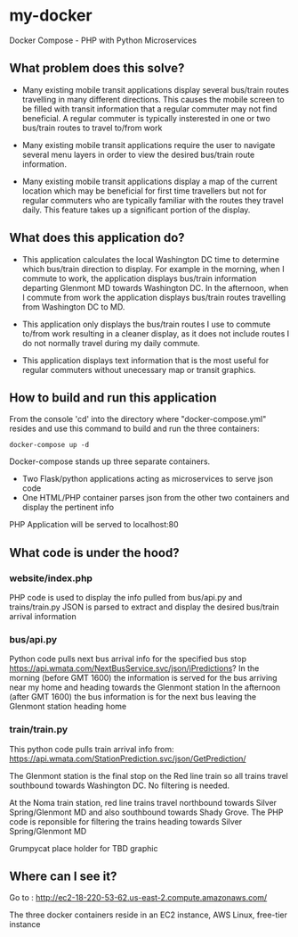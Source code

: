 # my-docker

Docker Compose - PHP with Python Microservices

## What problem does this solve?
* Many existing mobile transit applications display several bus/train routes travelling in many different directions. This causes the mobile screen to be filled with transit information that a regular commuter may not find beneficial. A regular commuter is typically insterested in one or two bus/train routes to travel to/from work

* Many existing mobile transit applications require the user to navigate several menu layers in order to view the desired bus/train route information. 

* Many existing mobile transit applications display a map of the current location which may be beneficial for first time travellers but not for regular commuters who are typically familiar with the routes they travel daily. This feature takes up a significant portion of the display.

## What does this application do?

* This application calculates the local Washington DC time to determine which bus/train direction to display. For example in the morning, when I commute to work, the application displays bus/train information departing Glenmont MD towards Washington DC. In the afternoon, when I commute from work the application displays bus/train routes travelling from Washington DC to MD.

* This application only displays the bus/train routes I use to commute to/from work resulting in a cleaner display, as it does not include routes I do not normally travel during my daily commute.

* This application displays text information that is the most useful for regular commuters without unecessary map or transit graphics.

## How to build and run this application
From the console 'cd' into the directory where "docker-compose.yml" resides and use this command to build and run the three containers:
```
docker-compose up -d
```
Docker-compose stands up three separate containers. 
* Two Flask/python applications acting as microservices to serve json code
* One HTML/PHP container parses json from the other two containers and display the pertinent info

PHP Application will be served to localhost:80

## What code is under the hood?

### website/index.php
PHP code is used to display the info pulled from bus/api.py and trains/train.py
JSON is parsed to extract and display the desired bus/train arrival information 

### bus/api.py
Python code pulls next bus arrival info for the specified bus stop
https://api.wmata.com/NextBusService.svc/json/jPredictions?
In the morning (before GMT 1600) the information is served for the bus arriving near my home and heading towards the Glenmont station
In the afternoon (after GMT 1600) the bus information is for the next bus leaving the Glenmont station heading home 

### train/train.py
This python code pulls train arrival info from: https://api.wmata.com/StationPrediction.svc/json/GetPrediction/

The Glenmont station is the final stop on the Red line train so all trains travel southbound towards Washington DC. No filtering is needed.

At the Noma train station, red line trains travel northbound towards Silver Spring/Glenmont MD and also southbound towards Shady Grove.
The PHP code is reponsible for filtering the trains heading towards Silver Spring/Glenmont MD

Grumpycat place holder for TBD graphic

## Where can I see it?

Go to : http://ec2-18-220-53-62.us-east-2.compute.amazonaws.com/

The three docker containers reside in an EC2 instance, AWS Linux, free-tier instance
